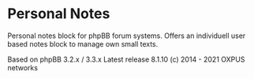 # Personal Notes

Personal notes block for phpBB forum systems.
Offers an individuell user based notes block to manage own small texts.

Based on phpBB 3.2.x / 3.3.x
Latest release 8.1.10
(c) 2014 - 2021 OXPUS networks
